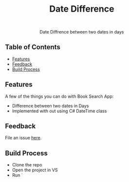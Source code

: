 <h1 align="center"> Date Difference </h1> <br>

<p align="center">
  Date Diffrence between two dates in days
</p>

## Table of Contents

- [Features](#features)
- [Feedback](#feedback)
- [Build Process](#build-process)

## Features

A few of the things you can do with Book Search App:

* Difference between two dates in Days
* Implemented with out using C# DateTime class

## Feedback
File an issue [here](https://github.com/ramakrishnapokuri/Aheadrace/issues/new).

## Build Process

- Clone the repo
- Open the project in VS 
- Run `
